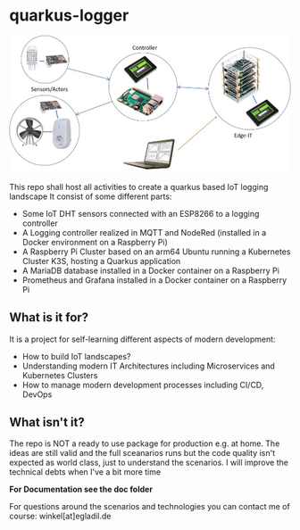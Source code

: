 # quarkus-logger

![Übersicht POC](https://github.com/hdwinkel/quarkus-logger/blob/develop/doc/pictures/DL-overview-poc.jpg "PoC")

This repo shall host all activities to create a quarkus based IoT logging landscape
It consist of some different parts:
* Some IoT DHT sensors connected with an ESP8266 to a logging controller
* A Logging controller realized in MQTT and NodeRed 
(installed in a Docker environment on a Raspberry Pi)
* A Raspberry Pi Cluster based on an arm64 Ubuntu running a Kubernetes Cluster K3S,
hosting a Quarkus application
* A MariaDB database installed in a Docker container on a Raspberry Pi
* Prometheus and Grafana installed in a Docker container on a Raspberry Pi

## What is it for?
It is a project for self-learning different aspects of modern development:

* How to build IoT landscapes?
* Understanding modern IT Architectures including Microservices and Kubernetes Clusters
* How to manage modern development processes including CI/CD, DevOps

## What isn't it?
The repo is NOT a ready to use package for production e.g. at home.
The ideas are still valid and the full sceanarios runs but the code quality isn't expected as world class, just to understand the scenarios.
I will improve the technical debts when I've a bit more time

**For Documentation see the doc folder**

For questions around the scenarios and technologies you can contact me of course:
winkel[at]egladil.de




